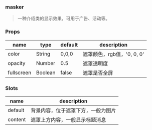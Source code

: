 ### masker

> 一种介绍类的显示效果，可用于广告、活动等。

### Props

|name|type|default|description|
|----|----|-------|-----------|
|color|String|0,0,0|遮罩颜色，rgb值，'0, 0, 0'|
|opacity|Number|0.5|遮罩透明度|
|fullscreen|Boolean|false|遮罩是否全屏|

### Slots

|name|description|
|----|-----------|
|default|背景内容，位于遮罩下方，一般为图片|
|content|遮罩上方内容，一般显示标题消息|
